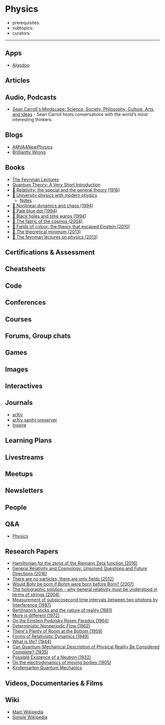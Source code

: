 # Physics

- prerequisites:
- subtopics:
- curators:

------

## Apps

- [Algodoo](http://www.algodoo.com/)

## Articles

## Audio, Podcasts

- [Sean Carroll's Mindscape: Science, Society, Philosophy, Culture, Arts, and Ideas](https://overcast.fm/itunes1406534739/sean-carrolls-mindscape-science-society-philosophy-culture-arts-and-ideas) - Sean Carroll hosts conversations with the world’s most interesting thinkers.


## Blogs

- [AMVA4NewPhysics](https://amva4newphysics.wordpress.com/)
- [Brilliantly Wrong](https://arogozhnikov.github.io/)

## Books

- [The Feynman Lectures](http://www.feynmanlectures.caltech.edu/)
- [Quantum Theory: A Very Short Introduction](http://www.veryshortintroductions.com/abstract/10.1093/actrade/9780192802521.001.0001/actrade-9780192802521?rskey=sBHDD5&result=486)
- [📕 Relativity: the special and the general theory (1916)](http://www.goodreads.com/book/show/15852.Relativity)
- [📕 University physics with modern physics](https://my.mindnode.com/1M2ZVqow9pgJ95qwCH7hnwFWdRL8sDcMQqx5b3z9)
  - [Notes](http://web.sbu.edu/physics/courses/physics-203p.pdf)
- [📕 Nonlinear dynamics and chaos (1994)](http://www.goodreads.com/book/show/116164.Nonlinear_Dynamics_and_Chaos)
- [📕 Pale blue dot (1994)](http://www.goodreads.com/book/show/61663.Pale_Blue_Dot)
- [📕 Black holes and time warps (1994)](http://www.goodreads.com/book/show/17362.Black_Holes_Time_Warps)
- [📕 The fabric of the cosmos (2004)](http://www.goodreads.com/book/show/22435.The_Fabric_of_the_Cosmos)
- [📕 Fields of colour: the theory that escaped Einstein (2010)](http://www.goodreads.com/book/show/13485212-fields-of-color)
- [📕 The theoretical minimum (2013)](http://www.goodreads.com/book/show/13587145-the-theoretical-minimum)
- [📖 The feynman lectures on physics (2013)](http://feynmanlectures.caltech.edu/)


## Certifications & Assessment

## Cheatsheets

## Code

## Conferences

## Courses

## Forums, Group chats

## Games

## Images

## Interactives

## Journals

- [arXiv](https://arxiv.org/)
- [arXiv sanity preserver](http://www.arxiv-sanity.com/)
- [Inspire](https://inspirehep.net)

## Learning Plans

## Livestreams

## Meetups

## Newsletters

## People

## Q&A

- [Physics](http://physics.stackexchange.com)

## Research Papers

- [Hamiltonian for the zeros of the Riemann Zeta function (2016)](https://arxiv.org/abs/1608.03679)
- [General Relativity and Cosmology: Unsolved Questions and Future Directions (2016)](https://arxiv.org/abs/1609.09781)
- [There are no particles, there are only fields (2012)](https://arxiv.org/abs/1204.4616)
- [Would Bohr be born if Bohm were born before Born? (2007)](https://arxiv.org/abs/physics/0702069)
- [The holographic solution - why general relativity must be understood in terms of strings (2004)](https://arxiv.org/abs/gr-qc/0405007)
- [Measurement of subpicosecond time intervals between two photons by Interference (1987)](https://www.colorado.edu/physics/phys7810_006/phys7810_006_sp13/QuantumOptics_sp13/Lectures_files/HOM_PRL_1987.pdf)
- [Bertlmann’s socks and the nature of reality (1981)](https://hal.archives-ouvertes.fr/file/index/docid/220688/filename/ajp-jphyscol198142C202.pdf)
- [More is different (1972)](https://www.physics.ohio-state.edu/~jay/880/moreisdifferent.pdf)
- [On the Einstein Podolsky Rosen Paradox (1964)](http://cds.cern.ch/record/111654/files/vol1p195-200_001.pdf)
- [Deterministic Nonperiodic Flow (1962)](http://eaps4.mit.edu/research/Lorenz/Deterministic_63.pdf)
- [There's Plenty of Room at the Bottom (1959)](http://www.zyvex.com/nanotech/feynman.html)
- [Forms of Relativistic Dynamics (1949)](https://journals.aps.org/rmp/abstract/10.1103/RevModPhys.21.392)
- [What is life? (1944)](http://www.whatislife.ie/downloads/What-is-Life.pdf)
- [Can Quantum-Mechanical Description of Physical Reality Be Considered Complete? (1935)](https://journals.aps.org/pr/pdf/10.1103/PhysRev.47.777)
- [Possible Existence of a Neutron (1932)](http://web.mit.edu/22.54/resources/Chadwick.pdf)
- [On the electrodynamics of moving bodies (1905)](http://hermes.ffn.ub.es/luisnavarro/nuevo_maletin/Einstein_1905_relativity.pdf)
- [Kindergarten Quantum Mechanics](https://arxiv.org/abs/quant-ph/0510032)

## Videos, Documentaries & Films

## Wiki

- [Main Wikipedia](https://en.wikipedia.org/wiki/Physics)
- [Simple Wikipedia](https://simple.wikipedia.org/wiki/Physics)
